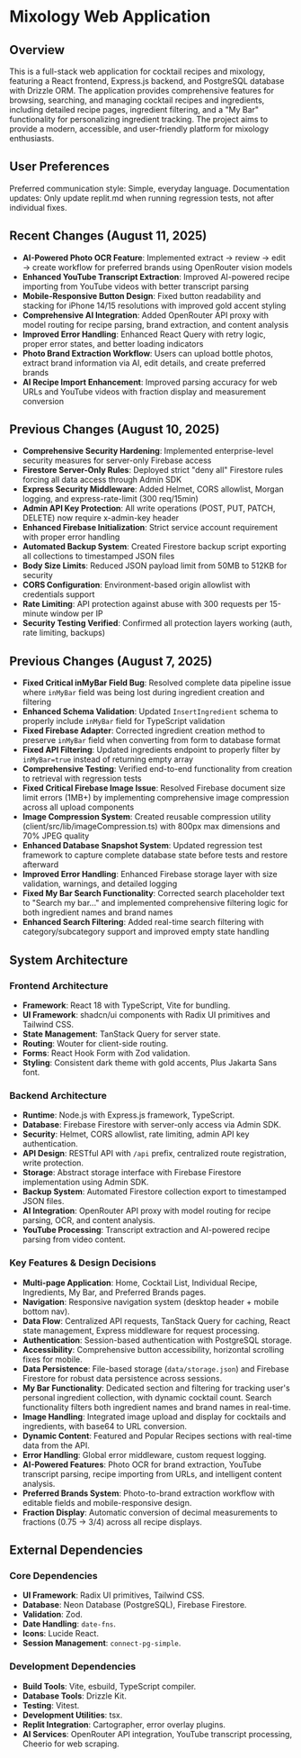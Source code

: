 # Mixology Web Application

## Overview
This is a full-stack web application for cocktail recipes and mixology, featuring a React frontend, Express.js backend, and PostgreSQL database with Drizzle ORM. The application provides comprehensive features for browsing, searching, and managing cocktail recipes and ingredients, including detailed recipe pages, ingredient filtering, and a "My Bar" functionality for personalizing ingredient tracking. The project aims to provide a modern, accessible, and user-friendly platform for mixology enthusiasts.

## User Preferences
Preferred communication style: Simple, everyday language.
Documentation updates: Only update replit.md when running regression tests, not after individual fixes.

## Recent Changes (August 11, 2025)
- **AI-Powered Photo OCR Feature**: Implemented extract → review → edit → create workflow for preferred brands using OpenRouter vision models
- **Enhanced YouTube Transcript Extraction**: Improved AI-powered recipe importing from YouTube videos with better transcript parsing
- **Mobile-Responsive Button Design**: Fixed button readability and stacking for iPhone 14/15 resolutions with improved gold accent styling
- **Comprehensive AI Integration**: Added OpenRouter API proxy with model routing for recipe parsing, brand extraction, and content analysis
- **Improved Error Handling**: Enhanced React Query with retry logic, proper error states, and better loading indicators
- **Photo Brand Extraction Workflow**: Users can upload bottle photos, extract brand information via AI, edit details, and create preferred brands
- **AI Recipe Import Enhancement**: Improved parsing accuracy for web URLs and YouTube videos with fraction display and measurement conversion

## Previous Changes (August 10, 2025)
- **Comprehensive Security Hardening**: Implemented enterprise-level security measures for server-only Firebase access
- **Firestore Server-Only Rules**: Deployed strict "deny all" Firestore rules forcing all data access through Admin SDK
- **Express Security Middleware**: Added Helmet, CORS allowlist, Morgan logging, and express-rate-limit (300 req/15min)
- **Admin API Key Protection**: All write operations (POST, PUT, PATCH, DELETE) now require x-admin-key header
- **Enhanced Firebase Initialization**: Strict service account requirement with proper error handling
- **Automated Backup System**: Created Firestore backup script exporting all collections to timestamped JSON files
- **Body Size Limits**: Reduced JSON payload limit from 50MB to 512KB for security
- **CORS Configuration**: Environment-based origin allowlist with credentials support
- **Rate Limiting**: API protection against abuse with 300 requests per 15-minute window per IP
- **Security Testing Verified**: Confirmed all protection layers working (auth, rate limiting, backups)

## Previous Changes (August 7, 2025)
- **Fixed Critical inMyBar Field Bug**: Resolved complete data pipeline issue where `inMyBar` field was being lost during ingredient creation and filtering
- **Enhanced Schema Validation**: Updated `InsertIngredient` schema to properly include `inMyBar` field for TypeScript validation
- **Fixed Firebase Adapter**: Corrected ingredient creation method to preserve `inMyBar` field when converting from form to database format
- **Fixed API Filtering**: Updated ingredients endpoint to properly filter by `inMyBar=true` instead of returning empty array
- **Comprehensive Testing**: Verified end-to-end functionality from creation to retrieval with regression tests
- **Fixed Critical Firebase Image Issue**: Resolved Firebase document size limit errors (1MB+) by implementing comprehensive image compression across all upload components
- **Image Compression System**: Created reusable compression utility (client/src/lib/imageCompression.ts) with 800px max dimensions and 70% JPEG quality
- **Enhanced Database Snapshot System**: Updated regression test framework to capture complete database state before tests and restore afterward
- **Improved Error Handling**: Enhanced Firebase storage layer with size validation, warnings, and detailed logging
- **Fixed My Bar Search Functionality**: Corrected search placeholder text to "Search my bar..." and implemented comprehensive filtering logic for both ingredient names and brand names
- **Enhanced Search Filtering**: Added real-time search filtering with category/subcategory support and improved empty state handling

## System Architecture

### Frontend Architecture
- **Framework**: React 18 with TypeScript, Vite for bundling.
- **UI Framework**: shadcn/ui components with Radix UI primitives and Tailwind CSS.
- **State Management**: TanStack Query for server state.
- **Routing**: Wouter for client-side routing.
- **Forms**: React Hook Form with Zod validation.
- **Styling**: Consistent dark theme with gold accents, Plus Jakarta Sans font.

### Backend Architecture
- **Runtime**: Node.js with Express.js framework, TypeScript.
- **Database**: Firebase Firestore with server-only access via Admin SDK.
- **Security**: Helmet, CORS allowlist, rate limiting, admin API key authentication.
- **API Design**: RESTful API with `/api` prefix, centralized route registration, write protection.
- **Storage**: Abstract storage interface with Firebase Firestore implementation using Admin SDK.
- **Backup System**: Automated Firestore collection export to timestamped JSON files.
- **AI Integration**: OpenRouter API proxy with model routing for recipe parsing, OCR, and content analysis.
- **YouTube Processing**: Transcript extraction and AI-powered recipe parsing from video content.

### Key Features & Design Decisions
- **Multi-page Application**: Home, Cocktail List, Individual Recipe, Ingredients, My Bar, and Preferred Brands pages.
- **Navigation**: Responsive navigation system (desktop header + mobile bottom nav).
- **Data Flow**: Centralized API requests, TanStack Query for caching, React state management, Express middleware for request processing.
- **Authentication**: Session-based authentication with PostgreSQL storage.
- **Accessibility**: Comprehensive button accessibility, horizontal scrolling fixes for mobile.
- **Data Persistence**: File-based storage (`data/storage.json`) and Firebase Firestore for robust data persistence across sessions.
- **My Bar Functionality**: Dedicated section and filtering for tracking user's personal ingredient collection, with dynamic cocktail count. Search functionality filters both ingredient names and brand names in real-time.
- **Image Handling**: Integrated image upload and display for cocktails and ingredients, with base64 to URL conversion.
- **Dynamic Content**: Featured and Popular Recipes sections with real-time data from the API.
- **Error Handling**: Global error middleware, custom request logging.
- **AI-Powered Features**: Photo OCR for brand extraction, YouTube transcript parsing, recipe importing from URLs, and intelligent content analysis.
- **Preferred Brands System**: Photo-to-brand extraction workflow with editable fields and mobile-responsive design.
- **Fraction Display**: Automatic conversion of decimal measurements to fractions (0.75 → 3/4) across all recipe displays.

## External Dependencies

### Core Dependencies
- **UI Framework**: Radix UI primitives, Tailwind CSS.
- **Database**: Neon Database (PostgreSQL), Firebase Firestore.
- **Validation**: Zod.
- **Date Handling**: `date-fns`.
- **Icons**: Lucide React.
- **Session Management**: `connect-pg-simple`.

### Development Dependencies
- **Build Tools**: Vite, esbuild, TypeScript compiler.
- **Database Tools**: Drizzle Kit.
- **Testing**: Vitest.
- **Development Utilities**: tsx.
- **Replit Integration**: Cartographer, error overlay plugins.
- **AI Services**: OpenRouter API integration, YouTube transcript processing, Cheerio for web scraping.